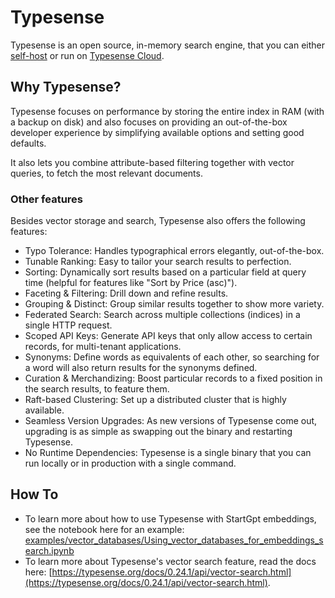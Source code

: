 # Typesense

Typesense is an open source, in-memory search engine, that you can either [self-host](https://typesense.org/docs/guide/install-typesense.html#option-2-local-machine-self-hosting) or run on [Typesense Cloud](https://cloud.typesense.org/).

## Why Typesense?

Typesense focuses on performance by storing the entire index in RAM (with a backup on disk) and also focuses on providing an out-of-the-box developer experience by simplifying available options and setting good defaults. 

It also lets you combine attribute-based filtering together with vector queries, to fetch the most relevant documents.

### Other features

Besides vector storage and search, Typesense also offers the following features:

- Typo Tolerance: Handles typographical errors elegantly, out-of-the-box.
- Tunable Ranking: Easy to tailor your search results to perfection.
- Sorting: Dynamically sort results based on a particular field at query time (helpful for features like "Sort by Price (asc)").
- Faceting & Filtering: Drill down and refine results.
- Grouping & Distinct: Group similar results together to show more variety.
- Federated Search: Search across multiple collections (indices) in a single HTTP request.
- Scoped API Keys: Generate API keys that only allow access to certain records, for multi-tenant applications.
- Synonyms: Define words as equivalents of each other, so searching for a word will also return results for the synonyms defined.
- Curation & Merchandizing: Boost particular records to a fixed position in the search results, to feature them.
- Raft-based Clustering: Set up a distributed cluster that is highly available.
- Seamless Version Upgrades: As new versions of Typesense come out, upgrading is as simple as swapping out the binary and restarting Typesense.
- No Runtime Dependencies: Typesense is a single binary that you can run locally or in production with a single command.

## How To

- To learn more about how to use Typesense with StartGpt embeddings, see the notebook here for an example: [examples/vector_databases/Using_vector_databases_for_embeddings_search.ipynb](/examples/vector_databases/Using_vector_databases_for_embeddings_search.ipynb)
- To learn more about Typesense's vector search feature, read the docs here: [https://typesense.org/docs/0.24.1/api/vector-search.html](https://typesense.org/docs/0.24.1/api/vector-search.html).
